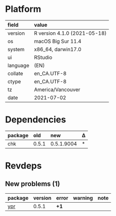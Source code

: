 # Platform

|field    |value                        |
|:--------|:----------------------------|
|version  |R version 4.1.0 (2021-05-18) |
|os       |macOS Big Sur 11.4           |
|system   |x86_64, darwin17.0           |
|ui       |RStudio                      |
|language |(EN)                         |
|collate  |en_CA.UTF-8                  |
|ctype    |en_CA.UTF-8                  |
|tz       |America/Vancouver            |
|date     |2021-07-02                   |

# Dependencies

|package |old   |new        |Δ  |
|:-------|:-----|:----------|:--|
|chk     |0.5.1 |0.5.1.9004 |*  |

# Revdeps

## New problems (1)

|package                |version |error  |warning |note |
|:----------------------|:-------|:------|:-------|:----|
|[ypr](problems.md#ypr) |0.5.1   |__+1__ |        |     |

